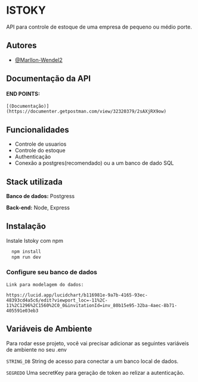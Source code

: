 
# ISTOKY

API para controle de estoque de uma empresa de pequeno ou médio porte.


## Autores

- [@Marllon-Wendel2](https://github.com/Marllon-Wendel2)


## Documentação da API

#### END POINTS:
``
[(Documentação)](https://documenter.getpostman.com/view/32320379/2sAXjRX9ow)
``




## Funcionalidades

- Controle de usuarios
- Controle do estoque
- Authenticação
- Conexão a postgres(recomendado) ou a um banco de dado SQL


## Stack utilizada

**Banco de dados:** Postgress

**Back-end:** Node, Express


## Instalação


Instale Istoky com npm

```bash
  npm install
  npm run dev
```
### Configure seu banco de dados
````
Link para modelagem do dados:

https://lucid.app/lucidchart/b116981e-9a7b-4165-93ec-48393cd4a5c6/edit?viewport_loc=-11%2C-11%2C1296%2C1560%2C0_0&invitationId=inv_80b15e95-32ba-4aec-8b71-405591e03eb3

````


    
## Variáveis de Ambiente

Para rodar esse projeto, você vai precisar adicionar as seguintes variáveis de ambiente no seu .env

`STRING_DB`
String de acesso para conectar a um banco local de dados.

`SEGREDO`
Uma secretKey para geração de token ao relizar a autenticação.


